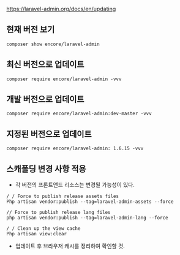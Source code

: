 https://laravel-admin.org/docs/en/updating


## 현재 버전 보기
```
composer show encore/laravel-admin
```

## 최신 버전으로 업데이트
```
composer require encore/laravel-admin -vvv
```

## 개발 버전으로 업데이트
```
composer require encore/laravel-admin:dev-master -vvv
```

## 지정된 버전으로 업데이트
```
composer require encore/laravel-admin: 1.6.15 -vvv
```

## 스캐폴딩 변경 사항 적용
- 각 버전의 프론트앤드 리소스는 변경될 가능성이 있다.
```
/ / Force to publish release assets files
Php artisan vendor:publish --tag=laravel-admin-assets --force

// Force to publish release lang files
php artisan vendor:publish --tag=laravel-admin-lang --force

/ / Clean up the view cache
Php artisan view:clear
```
- 업데이트 후 브라우저 캐시를 정리하여 확인할 것.
